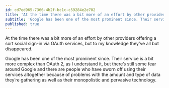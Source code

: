 ```yaml
---
id: cd7ed965-7366-4b2f-bc1c-c59284e2e702
title: 'At the time there was a bit more of an effort by other providers offering a sort social sign-in via…'
subtitle: 'Google has been one of the most prominent since. Their service is a bit more complex than OAuth 2, as I understand it, but there’s still…'
published: true
---
```




At the time there was a bit more of an effort by other providers offering a sort social sign-in via OAuth services, but to my knowledge they’ve all but disappeared.

Google has been one of the most prominent since. Their service is a bit more complex than OAuth 2, as I understand it, but there’s still some fear around Google and there are people who have sworn off using their services altogether because of problems with the amount and type of data they’re gathering as well as their monopolistic and pervasive technology.

